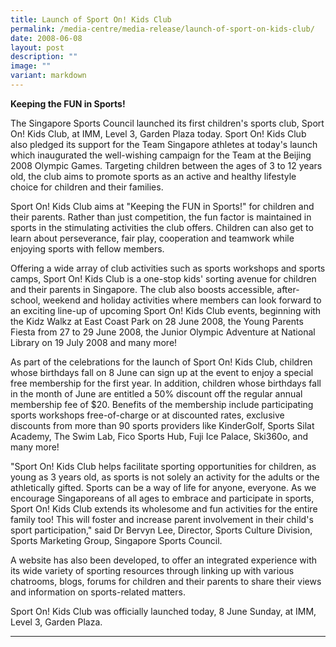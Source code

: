 ```yaml
---
title: Launch of Sport On! Kids Club
permalink: /media-centre/media-release/launch-of-sport-on-kids-club/
date: 2008-06-08
layout: post
description: ""
image: ""
variant: markdown
---
```

**Keeping the FUN in Sports!**<br>

The Singapore Sports Council launched its first children's sports club, Sport On! Kids Club, at IMM, Level 3, Garden Plaza today. Sport On! Kids Club also pledged its support for the Team Singapore athletes at today's launch which inaugurated the well-wishing campaign for the Team at the Beijing 2008 Olympic Games. Targeting children between the ages of 3 to 12 years old, the club aims to promote sports as an active and healthy lifestyle choice for children and their families.

Sport On! Kids Club aims at "Keeping the FUN in Sports!" for children and their parents. Rather than just competition, the fun factor is maintained in sports in the stimulating activities the club offers. Children can also get to learn about perseverance, fair play, cooperation and teamwork while enjoying sports with fellow members.

Offering a wide array of club activities such as sports workshops and sports camps, Sport On! Kids Club is a one-stop kids' sorting avenue for children and their parents in Singapore. The club also boosts accessible, after-school, weekend and holiday activities where members can look forward to an exciting line-up of upcoming Sport On! Kids Club events, beginning with the Kidz Walkz at East Coast Park on 28 June 2008, the Young Parents Fiesta from 27 to 29 June 2008, the Junior Olympic Adventure at National Library on 19 July 2008 and many more!

As part of the celebrations for the launch of Sport On! Kids Club, children whose birthdays fall on 8 June can sign up at the event to enjoy a special free membership for the first year. In addition, children whose birthdays fall in the month of June are entitled a 50% discount off the regular annual membership fee of $20. Benefits of the membership include participating sports workshops free-of-charge or at discounted rates, exclusive discounts from more than 90 sports providers like KinderGolf, Sports Silat Academy, The Swim Lab, Fico Sports Hub, Fuji Ice Palace, Ski360o, and many more!

"Sport On! Kids Club helps facilitate sporting opportunities for children, as young as 3 years old, as sports is not solely an activity for the adults or the athletically gifted. Sports can be a way of life for anyone, everyone. As we encourage Singaporeans of all ages to embrace and participate in sports, Sport On! Kids Club extends its wholesome and fun activities for the entire family too! This will foster and increase parent involvement in their child's sport participation," said Dr Bervyn Lee, Director, Sports Culture Division, Sports Marketing Group, Singapore Sports Council.

A website has also been developed, to offer an integrated experience with its wide variety of sporting resources through linking up with various chatrooms, blogs, forums for children and their parents to share their views and information on sports-related matters.

Sport On! Kids Club was officially launched today, 8 June Sunday, at IMM, Level 3, Garden Plaza.

---
